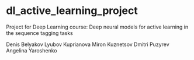 # dl_active_learning_project
Project for Deep Learning course:  Deep neural models for active learning in the sequence tagging tasks

Denis Belyakov
Lyubov Kuprianova
Miron Kuznetsov
Dmitri Puzyrev
Angelina Yaroshenko
